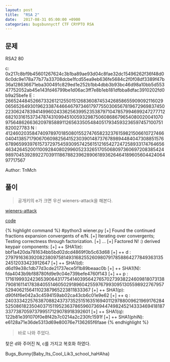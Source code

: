 ```yaml
---
layout: post
title:  "RSA 2"
date:   2017-08-31 05:00:00 +0900
categories: bugsbunnyctf CTF CRYPTO RSA
---
```


문제
------

RSA2
80

c: 0x217c8bf9b45601267624c3b1ba89ae93d04c8fae32dc15496262f36f48d06c0dc9e178a77b77a33708dcbe1fcd55ea9eb636fe5684c2f0f08df3389f47b36a128636671eba300491c829ed1e252b1bb4dbb3b93bc46d98a10bb5d55347752052ab45e143fd46799be1d06ac3ff7e8b1eb181dfbba8dfac3910202fd0b9a25befe
E : 266524484526673326121255015126836087453426858655909092116029065652649301962338744664679734617977550306567819672969837450223062478394149960243362563995235387971047857994699247277712682103161537347874310994510059329875060868679654080020041070975648626636209785889112656335054840517934593236597457100751820027783
N : 412460203584740978970185080155274765823237615982150661072746604041385717906706098256415230390148737678989448404730885157667896599397615737297545930957425615121654272472589331747646564634264520011009284080299605233265170506809736069720838542498970453928922703911186788239628906189362646418960560442406497717567

Author: TnMch

풀이
------

> 공개키의 e가 크면 우선 wieners-attack을 해본다.

[wieners-attack](https://sagi.io/2016/04/crypto-classics-wieners-rsa-attack/)

[code](https://github.com/sagi/code_for_blog/tree/master/2016/wieners-rsa-attack)


{% highlight command %}
#python3 wiener.py
[+] Found the continued fractions expansion convergents of e/N.
[+] Iterating over convergents; Testing correctness through factorization.
[+] ...
[+] Factored N! :) derived keypair components:
[+] ++ SHA1(e):     bbf1a420da781634bb5bd02dcd4869f0b5c63d68
[+] ++      d :     27979163639208238097581493168255260980791785886427784936313524512033423912647
[+] ++ SHA1(d):     d6d19e38c1db77d3cde21737ece5f1b89beaac0b
[+] ++ SHA1(N):     fda4043b9bf88780fd9e9c04e739befe4760f143
[+] ++      p :     17161999324236539064317754140395642765702739382246098180731387908161141783840551460502918960425597679930951305598922767957529406215641102387965223811833367
[+] ++ SHA1(p):     d90f4f6e042a3c4594159ab02ca43cb6c01e9e62
[+] ++      q :     24033342257638708824373735251516351694011297880096219691762845250861823504037151195236378659607369447498245214333469418187337738705973799517129078918392601
[+] ++ SHA1(q):     122b81e391070f0e8f42b7c0214a2c230fc1591f
[+] ++ SHA1(phiN):  e6128a71e36de5313d69e80076e7136265f6faae
{% endhighlight %}

> 바로 나와 주었다.

찾은 d와 주어진 N, c를 가지고 복호화 하였다.

Bugs_Bunny{Baby_Its_Cool_Lik3_school_haHAha}